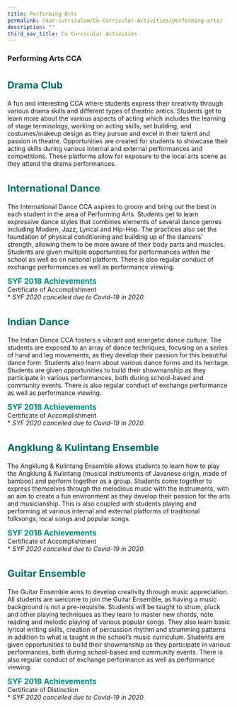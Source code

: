 ```yaml
---
title: Performing Arts
permalink: /our-curriculum/Co-Curricular-Activities/performing-arts/
description: ""
third_nav_title: Co Curricular Activities
---
```


### **Performing Arts CCA**

<b style="color:#016C62; font-size:22px; line-height: 3;">Drama Club</b><br>
A fun and interesting CCA where students express their creativity through various drama skills and different types of theatric antics. Students get to learn more about the various aspects of acting which includes the learning of stage terminology, working on acting skills, set building, and costumes/makeup design as they pursue and excel in their talent and passion in theatre. Opportunities are created for students to showcase their acting skills during various internal and external performances and competitions. These platforms allow for exposure to the local arts scene as they attend the drama performances.

<b style="color:#016C62; font-size:22px; line-height: 3;">International Dance</b><br>
The International Dance CCA aspires to groom and bring out the best in each student in the area of Performing Arts. Students get to learn expressive dance styles that combines elements of several dance genres including Modern, Jazz, Lyrical and Hip-Hop. The practices also set the foundation of physical conditioning and building up of the dancers’ strength, allowing them to be more aware of their body parts and muscles. Students are given multiple opportunities for performances within the school as well as on national platform. There is also regular conduct of exchange performances as well as performance viewing.

<b style="color:#038C7F; font-size:17px; ">SYF 2018 Achievements</b><br>Certificate of Accomplishment<br>* <i>SYF 2020 cancelled due to Covid-19 in 2020.</i>

<b style="color:#016C62; font-size:22px; line-height: 3;">Indian Dance</b><br>
The Indian Dance CCA fosters a vibrant and energetic dance culture. The students are exposed to an array of dance techniques, focusing on a series of hand and leg movements, as they develop their passion for this beautiful dance form. Students also learn about various dance forms and its heritage. Students are given opportunities to build their showmanship as they participate in various performances, both during school-based and community events. There is also regular conduct of exchange performance as well as performance viewing.

<b style="color:#038C7F; font-size:17px; ">SYF 2018 Achievements</b><br>Certificate of Accomplishment<br>* <i>SYF 2020 cancelled due to Covid-19 in 2020.</i>

<b style="color:#016C62; font-size:22px; line-height: 3;">Angklung & Kulintang Ensemble</b><br>
The Angklung & Kulintang Ensemble allows students to learn how to play the Angklung & Kulintang (musical instruments of Javanese origin, made of bamboo) and perform together as a group. Students come together to express themselves through the melodious music with the instruments, with an aim to create a fun environment as they develop their passion for the arts and musicianship. This is also coupled with students playing and performing at various internal and external platforms of traditional folksongs, local songs and popular songs.

<b style="color:#038C7F; font-size:17px; ">SYF 2018 Achievements</b><br>Certificate of Accomplishment<br>* <i>SYF 2020 cancelled due to Covid-19 in 2020.</i>

<b style="color:#016C62; font-size:22px; line-height: 3;">Guitar Ensemble</b><br>
The Guitar Ensemble aims to develop creativity through music appreciation. All students are welcome to join the Guitar Ensemble, as having a music background is not a pre-requisite. Students will be taught to strum, pluck and other playing techniques as they learn to master new chords, note reading and melodic playing of various popular songs. They also learn basic lyrical writing skills, creation of percussion rhythm and strumming patterns in addition to what is taught in the school’s music curriculum. Students are given opportunities to build their showmanship as they participate in various performances, both during school-based and community events. There is also regular conduct of exchange performance as well as performance viewing.

<b style="color:#038C7F; font-size:17px; ">SYF 2018 Achievements</b><br>Certificate of Distinction<br>* <i>SYF 2020 cancelled due to Covid-19 in 2020.</i>